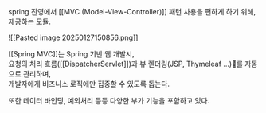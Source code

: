 spring 진영에서 [[MVC (Model-View-Controller)]] 패턴 사용을 편하게 하기 위해, 제공하는 모듈.

![[Pasted image 20250127150856.png]]

[[Spring MVC]]는 Spring 기반 웹 개발시,  
요청의 처리 흐름([[DispatcherServlet]])과 뷰 렌더링(JSP, Thymeleaf ...)를 자동으로 관리하며,  
개발자에게 비즈니스 로직에만 집중할 수 있도록 돕는다.

또한 데이터 바인딩, 예외처리 등등 다양한 부가 기능을 포함하고 있다.

